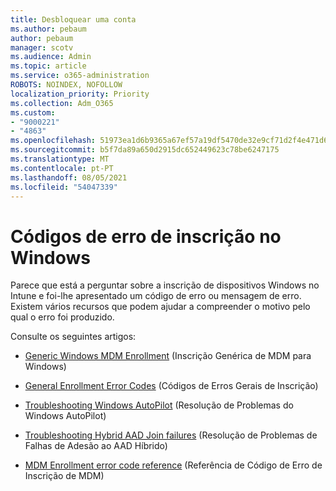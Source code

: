 ```yaml
---
title: Desbloquear uma conta
ms.author: pebaum
author: pebaum
manager: scotv
ms.audience: Admin
ms.topic: article
ms.service: o365-administration
ROBOTS: NOINDEX, NOFOLLOW
localization_priority: Priority
ms.collection: Adm_O365
ms.custom:
- "9000221"
- "4863"
ms.openlocfilehash: 51973ea1d6b9365a67ef57a19df5470de32e9cf71d2f4e471d69e7fa2caa44a9
ms.sourcegitcommit: b5f7da89a650d2915dc652449623c78be6247175
ms.translationtype: MT
ms.contentlocale: pt-PT
ms.lasthandoff: 08/05/2021
ms.locfileid: "54047339"
---
```

# <a name="windows-enrolment-error-codes"></a>Códigos de erro de inscrição no Windows

Parece que está a perguntar sobre a inscrição de dispositivos Windows no Intune e foi-lhe apresentado um código de erro ou mensagem de erro. Existem vários recursos que podem ajudar a compreender o motivo pelo qual o erro foi produzido.
 
Consulte os seguintes artigos:

- [Generic Windows MDM Enrollment](https://docs.microsoft.com/mem/intune/enrollment/troubleshoot-windows-enrollment-errors) (Inscrição Genérica de MDM para Windows)

- [General Enrollment Error Codes](https://docs.microsoft.com/mem/intune/enrollment/troubleshoot-device-enrollment-in-intune#general-enrollment-error-codes) (Códigos de Erros Gerais de Inscrição)

- [Troubleshooting Windows AutoPilot](https://docs.microsoft.com/windows/deployment/windows-autopilot/troubleshooting) (Resolução de Problemas do Windows AutoPilot)

- [Troubleshooting Hybrid AAD Join failures](https://docs.microsoft.com/azure/active-directory/devices/troubleshoot-hybrid-join-windows-current) (Resolução de Problemas de Falhas de Adesão ao AAD Híbrido)

- [MDM Enrollment error code reference](https://docs.microsoft.com/windows/win32/mdmreg/mdm-registration-constants) (Referência de Código de Erro de Inscrição de MDM)
